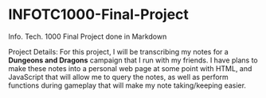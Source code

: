 # INFOTC1000-Final-Project
Info. Tech. 1000 Final Project done in Markdown

Project Details: For this project, I will be transcribing my notes for a **Dungeons and Dragons** campaign that I run with my friends. I have plans to make these notes into a personal web page at some point with HTML, and JavaScript that will allow me to query the notes, as well as perform functions during gameplay that will make my note taking/keeping easier.
